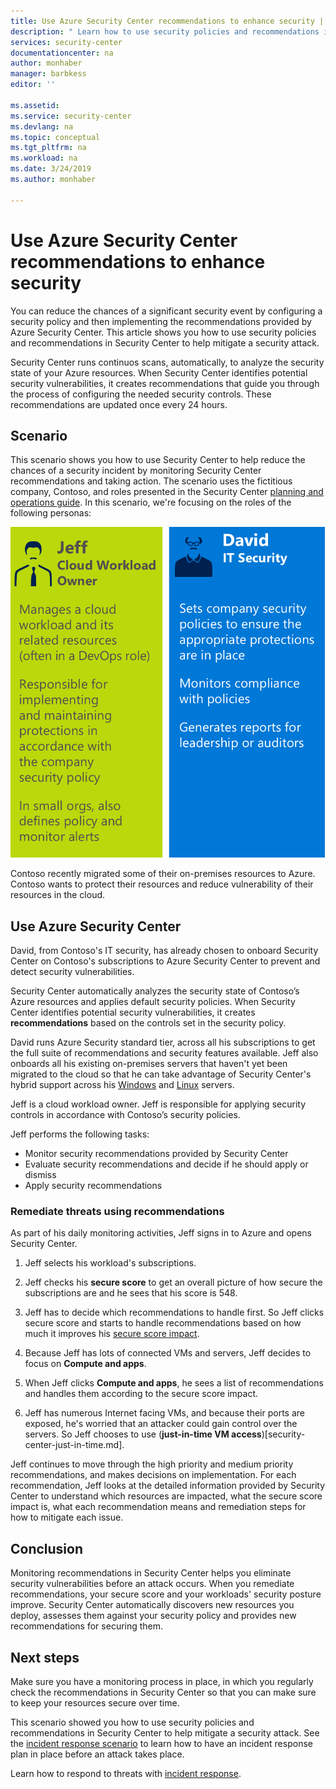 ```yaml
---
title: Use Azure Security Center recommendations to enhance security | Microsoft Docs
description: " Learn how to use security policies and recommendations in Azure Security Center to help mitigate a security attack. "
services: security-center
documentationcenter: na
author: monhaber
manager: barbkess
editor: ''

ms.assetid:
ms.service: security-center
ms.devlang: na
ms.topic: conceptual
ms.tgt_pltfrm: na
ms.workload: na
ms.date: 3/24/2019
ms.author: monhaber

---
```

# Use Azure Security Center recommendations to enhance security
You can reduce the chances of a significant security event by configuring a security policy and then implementing the recommendations provided by Azure Security Center. This article shows you how to use security policies and recommendations in Security Center to help mitigate a security attack.

Security Center runs continuos scans, automatically, to analyze the security state of your Azure resources. When Security Center identifies potential security vulnerabilities, it creates recommendations that guide you through the process of configuring the needed security controls. These recommendations are updated once every 24 hours.

## Scenario
This scenario shows you how to use Security Center to help reduce the chances of a security incident by monitoring Security Center recommendations and taking action. The scenario uses the fictitious company, Contoso, and roles presented in the Security Center [planning and operations guide](security-center-planning-and-operations-guide.md#security-roles-and-access-controls). In this scenario, we're focusing on the roles of the following personas:

![Scenario roles](./media/security-center-using-recommendations/scenario-roles.png)

Contoso recently migrated some of their on-premises resources to Azure. Contoso wants to protect their resources and reduce vulnerability of their resources in the cloud.

## Use Azure Security Center
David, from Contoso's IT security, has already chosen to onboard Security Center on Contoso's subscriptions to Azure Security Center to prevent and detect security vulnerabilities. 

Security Center automatically analyzes the security state of Contoso’s Azure resources and applies default security policies. When Security Center identifies potential security vulnerabilities, it creates **recommendations** based on the controls set in the security policy. 

David runs Azure Security standard tier, across all his subscriptions to get the full suite of recommendations and security features available. Jeff also onboards all his existing on-premises servers that haven't yet been migrated to the cloud so that he can take advantage of Security Center's hybrid support across his [Windows](quick-onboard-windows-computer.md) and [Linux](quick-onboard-linux-computer.md) servers.

Jeff is a cloud workload owner. Jeff is responsible for applying security controls in accordance with Contoso’s security policies. 

Jeff performs the following tasks:

- Monitor security recommendations provided by Security Center
- Evaluate security recommendations and decide if he should apply or dismiss
- Apply security recommendations

### Remediate threats using recommendations
As part of his daily monitoring activities, Jeff signs in to Azure and opens Security Center. 

1. Jeff selects his workload's subscriptions.

2. Jeff checks his **secure score** to get an overall picture of how secure the subscriptions are and he sees that his score is 548.

3. Jeff has to decide which recommendations to handle first. So Jeff clicks secure score and starts to handle recommendations based on how much it improves his [secure score impact](security-center-secure-score.md).

4. Because Jeff has lots of connected VMs and servers, Jeff decides to focus on **Compute and apps**.

5. When Jeff clicks **Compute and apps**, he sees a list of recommendations and handles them according to the secure score impact.

6. Jeff has numerous Internet facing VMs, and because their ports are exposed, he's worried that an attacker could gain control over the servers. So Jeff chooses to use (**just-in-time VM access**)[security-center-just-in-time.md].

Jeff continues to move through the high priority and medium priority recommendations, and makes decisions on implementation. For each recommendation, Jeff looks at the detailed information provided by Security Center to understand which resources are impacted, what the secure score impact is, what each recommendation means and remediation steps for how to mitigate each issue.

## Conclusion
Monitoring recommendations in Security Center helps you eliminate security vulnerabilities before an attack occurs. When you remediate recommendations, your secure score and your workloads' security posture improve. Security Center automatically discovers new resources you deploy, assesses them against your security policy and provides new recommendations for securing them.


## Next steps
Make sure you have a monitoring process in place, in which you regularly check the recommendations in Security Center so that you can make sure to keep your resources secure over time.

This scenario showed you how to use security policies and recommendations in Security Center to help mitigate a security attack. See the [incident response scenario](security-center-incident-response.md) to learn how to have an incident response plan in place before an attack takes place.

Learn how to respond to threats with [incident response](security-center-incident-response.md).
